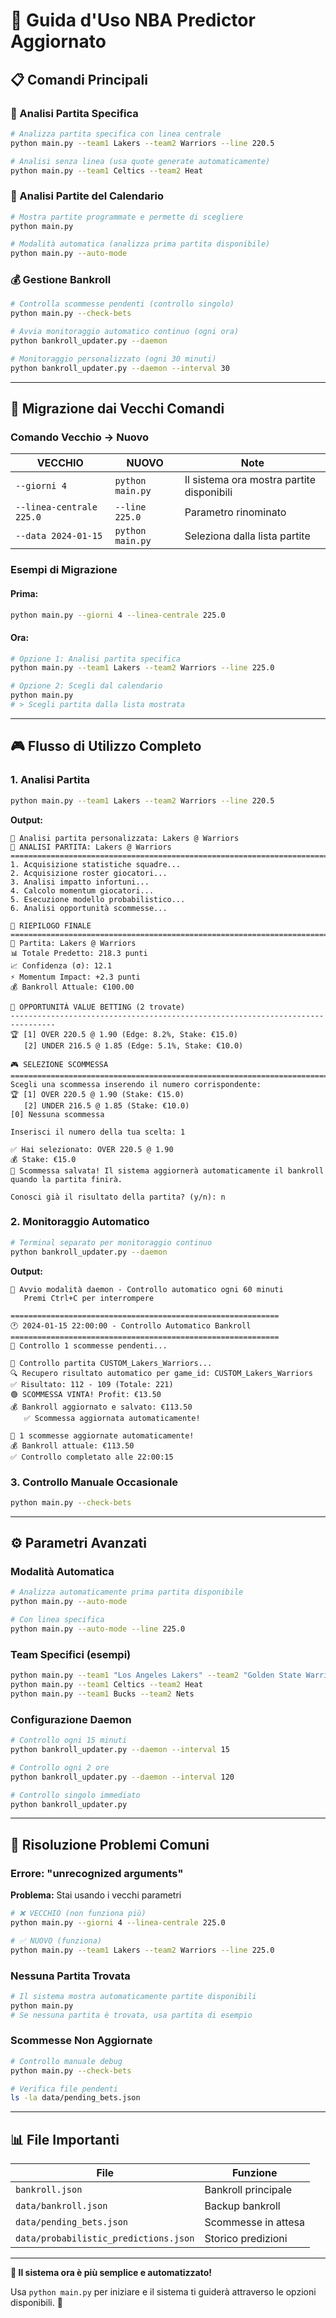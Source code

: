 # 🏀 Guida d'Uso NBA Predictor Aggiornato

## 📋 **Comandi Principali**

### **🎯 Analisi Partita Specifica**
```bash
# Analizza partita specifica con linea centrale
python main.py --team1 Lakers --team2 Warriors --line 220.5

# Analisi senza linea (usa quote generate automaticamente)  
python main.py --team1 Celtics --team2 Heat
```

### **📅 Analisi Partite del Calendario**
```bash
# Mostra partite programmate e permette di scegliere
python main.py

# Modalità automatica (analizza prima partita disponibile)
python main.py --auto-mode
```

### **💰 Gestione Bankroll**
```bash
# Controlla scommesse pendenti (controllo singolo)
python main.py --check-bets

# Avvia monitoraggio automatico continuo (ogni ora)
python bankroll_updater.py --daemon

# Monitoraggio personalizzato (ogni 30 minuti)
python bankroll_updater.py --daemon --interval 30
```

---

## 🔄 **Migrazione dai Vecchi Comandi**

### **Comando Vecchio → Nuovo**

| **VECCHIO** | **NUOVO** | **Note** |
|-------------|-----------|----------|
| `--giorni 4` | `python main.py` | Il sistema ora mostra partite disponibili |
| `--linea-centrale 225.0` | `--line 225.0` | Parametro rinominato |
| `--data 2024-01-15` | `python main.py` | Seleziona dalla lista partite |

### **Esempi di Migrazione**

#### **Prima:**
```bash
python main.py --giorni 4 --linea-centrale 225.0
```

#### **Ora:**
```bash
# Opzione 1: Analisi partita specifica
python main.py --team1 Lakers --team2 Warriors --line 225.0

# Opzione 2: Scegli dal calendario
python main.py
# > Scegli partita dalla lista mostrata
```

---

## 🎮 **Flusso di Utilizzo Completo**

### **1. Analisi Partita**
```bash
python main.py --team1 Lakers --team2 Warriors --line 220.5
```

**Output:**
```
🎯 Analisi partita personalizzata: Lakers @ Warriors
🏀 ANALISI PARTITA: Lakers @ Warriors
================================================================================
1. Acquisizione statistiche squadre...
2. Acquisizione roster giocatori...
3. Analisi impatto infortuni...
4. Calcolo momentum giocatori...
5. Esecuzione modello probabilistico...
6. Analisi opportunità scommesse...

🎯 RIEPILOGO FINALE
================================================================================
🏀 Partita: Lakers @ Warriors
📊 Totale Predetto: 218.3 punti
📈 Confidenza (σ): 12.1
⚡ Momentum Impact: +2.3 punti
💰 Bankroll Attuale: €100.00

💎 OPPORTUNITÀ VALUE BETTING (2 trovate)
--------------------------------------------------------------------------------
🏆 [1] OVER 220.5 @ 1.90 (Edge: 8.2%, Stake: €15.0)
   [2] UNDER 216.5 @ 1.85 (Edge: 5.1%, Stake: €10.0)

🎮 SELEZIONE SCOMMESSA
================================================================================
Scegli una scommessa inserendo il numero corrispondente:
🏆 [1] OVER 220.5 @ 1.90 (Stake: €15.0)
   [2] UNDER 216.5 @ 1.85 (Stake: €10.0)
[0] Nessuna scommessa

Inserisci il numero della tua scelta: 1

✅ Hai selezionato: OVER 220.5 @ 1.90
💰 Stake: €15.0
📲 Scommessa salvata! Il sistema aggiornerà automaticamente il bankroll quando la partita finirà.

Conosci già il risultato della partita? (y/n): n
```

### **2. Monitoraggio Automatico**
```bash
# Terminal separato per monitoraggio continuo
python bankroll_updater.py --daemon
```

**Output:**
```
🤖 Avvio modalità daemon - Controllo automatico ogni 60 minuti
   Premi Ctrl+C per interrompere

============================================================
🕐 2024-01-15 22:00:00 - Controllo Automatico Bankroll
============================================================
🔄 Controllo 1 scommesse pendenti...

🎯 Controllo partita CUSTOM_Lakers_Warriors...
🔍 Recupero risultato automatico per game_id: CUSTOM_Lakers_Warriors
✅ Risultato: 112 - 109 (Totale: 221)
🟢 SCOMMESSA VINTA! Profit: €13.50
💰 Bankroll aggiornato e salvato: €113.50
   ✅ Scommessa aggiornata automaticamente!

🎉 1 scommesse aggiornate automaticamente!
💰 Bankroll attuale: €113.50
✅ Controllo completato alle 22:00:15
```

### **3. Controllo Manuale Occasionale**
```bash
python main.py --check-bets
```

---

## ⚙️ **Parametri Avanzati**

### **Modalità Automatica**
```bash
# Analizza automaticamente prima partita disponibile
python main.py --auto-mode

# Con linea specifica
python main.py --auto-mode --line 225.0
```

### **Team Specifici (esempi)**
```bash
python main.py --team1 "Los Angeles Lakers" --team2 "Golden State Warriors"
python main.py --team1 Celtics --team2 Heat
python main.py --team1 Bucks --team2 Nets
```

### **Configurazione Daemon**
```bash
# Controllo ogni 15 minuti
python bankroll_updater.py --daemon --interval 15

# Controllo ogni 2 ore
python bankroll_updater.py --daemon --interval 120

# Controllo singolo immediato
python bankroll_updater.py
```

---

## 🚨 **Risoluzione Problemi Comuni**

### **Errore: "unrecognized arguments"**
**Problema:** Stai usando i vecchi parametri
```bash
# ❌ VECCHIO (non funziona più)
python main.py --giorni 4 --linea-centrale 225.0

# ✅ NUOVO (funziona)  
python main.py --team1 Lakers --team2 Warriors --line 225.0
```

### **Nessuna Partita Trovata**
```bash
# Il sistema mostra automaticamente partite disponibili
python main.py
# Se nessuna partita è trovata, usa partita di esempio
```

### **Scommesse Non Aggiornate**
```bash
# Controllo manuale debug
python main.py --check-bets

# Verifica file pendenti
ls -la data/pending_bets.json
```

---

## 📊 **File Importanti**

| **File** | **Funzione** |
|----------|-------------|
| `bankroll.json` | Bankroll principale |
| `data/bankroll.json` | Backup bankroll |
| `data/pending_bets.json` | Scommesse in attesa |
| `data/probabilistic_predictions.json` | Storico predizioni |

---

**🎯 Il sistema ora è più semplice e automatizzato!** 

Usa `python main.py` per iniziare e il sistema ti guiderà attraverso le opzioni disponibili. 🚀 
